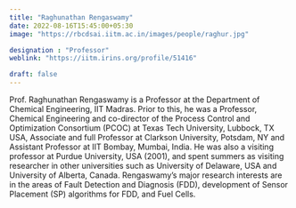 ```yaml
---
title: "Raghunathan Rengaswamy"
date: 2022-08-16T15:45:00+05:30
image: "https://rbcdsai.iitm.ac.in/images/people/raghur.jpg"

designation : "Professor"
weblink: "https://iitm.irins.org/profile/51416"

draft: false
---
```


Prof. Raghunathan Rengaswamy is a Professor at the Department of Chemical Engineering, IIT Madras. Prior to this, he was a Professor, Chemical Engineering and co-director of the Process Control and Optimization Consortium (PCOC) at Texas Tech University, Lubbock, TX USA, Associate and full Professor at Clarkson University, Potsdam, NY and Assistant Professor at IIT Bombay, Mumbai, India. He was also a visiting professor at Purdue University, USA (2001), and spent summers as visiting researcher in other universities such as University of Delaware, USA and University of Alberta, Canada. Rengaswamy’s major research interests are in the areas of Fault Detection and Diagnosis (FDD), development of Sensor Placement (SP) algorithms for FDD, and Fuel Cells.